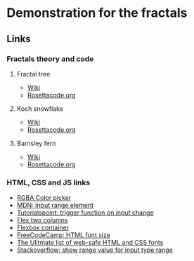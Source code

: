# Demonstration for the fractals

## Links

### Fractals theory and code

1. Fractal tree
    * [Wiki](https://en.wikipedia.org/wiki/Fractal_canopy)
    * [Rosettacode.org](https://rosettacode.org/wiki/Fractal_tree#JavaScript)

2. Koch snowflake
    * [Wiki](https://en.wikipedia.org/wiki/Koch_snowflake)
    * [Rosettacode.org](https://rosettacode.org/wiki/Koch_curve#JavaScript)

3. Barnsley fern
    * [Wiki](https://en.wikipedia.org/wiki/Barnsley_fern)
    * [Rosettacode.org](https://rosettacode.org/wiki/Barnsley_fern#JavaScript)

### HTML, CSS and JS links

- [RGBA Color picker](https://rgbacolorpicker.com/)
- [MDN: Input range element](https://developer.mozilla.org/en-US/docs/Web/HTML/Element/input/range)
- [Tutorialspoint: trigger function on input change](https://www.tutorialspoint.com/how-to-trigger-the-onchange-event-on-input-type-range-while-dragging-in-firefox)
- [Flex two columns](https://dev.to/drews256/ridiculously-easy-row-and-column-layouts-with-flexbox-1k01)
- [Flexbox container](https://byteiota.com/flexbox-conatiner/)
- [FreeCodeCamp: HTML font size](https://www.freecodecamp.org/news/html-font-style-how-to-change-text-color-and-size-with-an-html-tag/)
- [The Ulitmate list of web-safe HTML and CSS fonts](https://blog.hubspot.com/website/web-safe-html-css-fonts)
- [Stackoverflow: show range value for input type range](https://stackoverflow.com/questions/10004723/html5-input-type-range-show-range-value)
